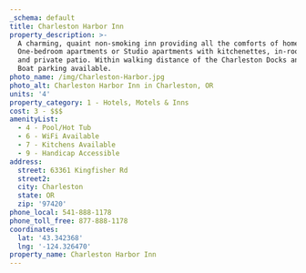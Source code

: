 ```yaml
---
_schema: default
title: Charleston Harbor Inn
property_description: >-
  A charming, quaint non-smoking inn providing all the comforts of home.
  One-bedroom apartments or Studio apartments with kitchenettes, in-room spa,
  and private patio. Within walking distance of the Charleston Docks and dining.
  Boat parking available.
photo_name: /img/Charleston-Harbor.jpg
photo_alt: Charleston Harbor Inn in Charleston, OR
units: '4'
property_category: 1 - Hotels, Motels & Inns
cost: 3 - $$$
amenityList:
  - 4 - Pool/Hot Tub
  - 6 - WiFi Available
  - 7 - Kitchens Available
  - 9 - Handicap Accessible
address:
  street: 63361 Kingfisher Rd
  street2:
  city: Charleston
  state: OR
  zip: '97420'
phone_local: 541-888-1178
phone_toll_free: 877-888-1178
coordinates:
  lat: '43.342368'
  lng: '-124.326470'
property_name: Charleston Harbor Inn
---
```

